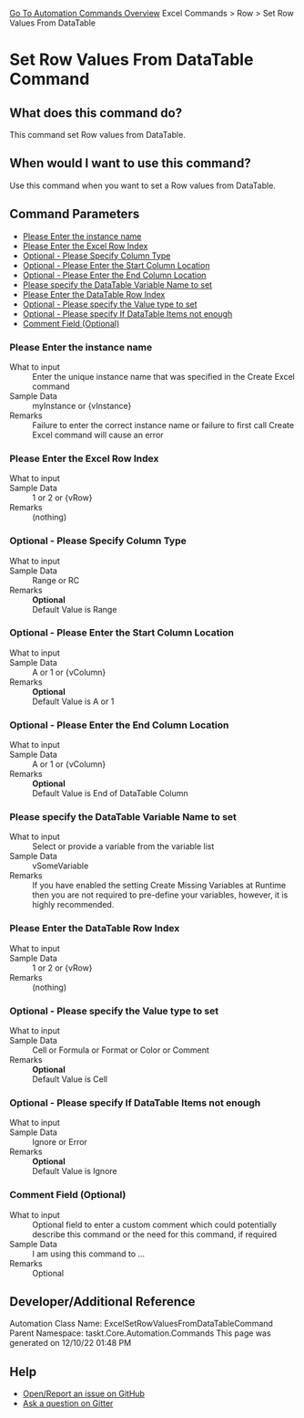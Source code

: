 <!--TITLE: Set Row Values From DataTable Command -->
<!-- SUBTITLE: a command in the Excel Commands group. -->
[Go To Automation Commands Overview](/automation-commands.md)
Excel Commands &gt; Row &gt; Set Row Values From DataTable


# Set Row Values From DataTable Command


## What does this command do?
This command set Row values from DataTable.


## When would I want to use this command?
Use this command when you want to set a Row values from DataTable.


## Command Parameters
- [Please Enter the instance name](#param_0)
- [Please Enter the Excel Row Index](#param_1)
- [Optional - Please Specify Column Type](#param_2)
- [Optional - Please Enter the Start Column Location](#param_3)
- [Optional - Please Enter the End Column Location](#param_4)
- [Please specify the DataTable Variable Name to set](#param_5)
- [Please Enter the DataTable Row Index](#param_6)
- [Optional - Please specify the Value type to set](#param_7)
- [Optional - Please specify If DataTable Items not enough](#param_8)
- [Comment Field (Optional)](#param_9)


<a id="param_0"></a>
### Please Enter the instance name


<dl>
<dt>What to input</dt><dd>Enter the unique instance name that was specified in the Create Excel command</dd>
<dt>Sample Data</dt><dd>myInstance or {vInstance}</dd>
<dt>Remarks</dt><dd>Failure to enter the correct instance name or failure to first call Create Excel command will cause an error</dd>
</dl>




<a id="param_1"></a>
### Please Enter the Excel Row Index


<dl>
<dt>What to input</dt><dd></dd>
<dt>Sample Data</dt><dd>1 or 2 or {vRow}</dd>
<dt>Remarks</dt><dd>(nothing)</dd>
</dl>




<a id="param_2"></a>
### Optional - Please Specify Column Type


<dl>
<dt>What to input</dt><dd></dd>
<dt>Sample Data</dt><dd>Range or RC</dd>
<dt>Remarks</dt><dd><b>Optional</b><br>Default Value is Range</dd>
</dl>




<a id="param_3"></a>
### Optional - Please Enter the Start Column Location


<dl>
<dt>What to input</dt><dd></dd>
<dt>Sample Data</dt><dd>A or 1 or {vColumn}</dd>
<dt>Remarks</dt><dd><b>Optional</b><br>Default Value is A or 1</dd>
</dl>




<a id="param_4"></a>
### Optional - Please Enter the End Column Location


<dl>
<dt>What to input</dt><dd></dd>
<dt>Sample Data</dt><dd>A or 1 or {vColumn}</dd>
<dt>Remarks</dt><dd><b>Optional</b><br>Default Value is End of DataTable Column</dd>
</dl>




<a id="param_5"></a>
### Please specify the DataTable Variable Name to set


<dl>
<dt>What to input</dt><dd>Select or provide a variable from the variable list</dd>
<dt>Sample Data</dt><dd>vSomeVariable</dd>
<dt>Remarks</dt><dd>If you have enabled the setting Create Missing Variables at Runtime then you are not required to pre-define your variables, however, it is highly recommended.</dd>
</dl>




<a id="param_6"></a>
### Please Enter the DataTable Row Index


<dl>
<dt>What to input</dt><dd></dd>
<dt>Sample Data</dt><dd>1 or 2 or {vRow}</dd>
<dt>Remarks</dt><dd>(nothing)</dd>
</dl>




<a id="param_7"></a>
### Optional - Please specify the Value type to set


<dl>
<dt>What to input</dt><dd></dd>
<dt>Sample Data</dt><dd>Cell or Formula or Format or Color or Comment</dd>
<dt>Remarks</dt><dd><b>Optional</b><br>Default Value is Cell</dd>
</dl>




<a id="param_8"></a>
### Optional - Please specify If DataTable Items not enough


<dl>
<dt>What to input</dt><dd></dd>
<dt>Sample Data</dt><dd>Ignore or Error</dd>
<dt>Remarks</dt><dd><b>Optional</b><br>Default Value is Ignore</dd>
</dl>




<a id="param_9"></a>
### Comment Field (Optional)


<dl>
<dt>What to input</dt><dd>Optional field to enter a custom comment which could potentially describe this command or the need for this command, if required</dd>
<dt>Sample Data</dt><dd>I am using this command to ...</dd>
<dt>Remarks</dt><dd>Optional</dd>
</dl>




## Developer/Additional Reference
Automation Class Name: ExcelSetRowValuesFromDataTableCommand
Parent Namespace: taskt.Core.Automation.Commands
This page was generated on 12/10/22 01:48 PM


## Help
- [Open/Report an issue on GitHub](https://github.com/rcktrncn/taskt/issues/new)
- [Ask a question on Gitter](https://gitter.im/taskt-rpa/Lobby)
